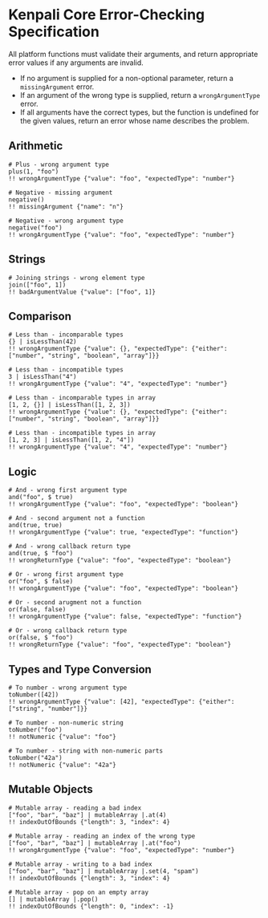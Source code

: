 # Kenpali Core Error-Checking Specification

All platform functions must validate their arguments, and return appropriate error values if any arguments are invalid.

- If no argument is supplied for a non-optional parameter, return a `missingArgument` error.
- If an argument of the wrong type is supplied, return a `wrongArgumentType` error.
- If all arguments have the correct types, but the function is undefined for the given values, return an error whose name describes the problem.

## Arithmetic

```
# Plus - wrong argument type
plus(1, "foo")
!! wrongArgumentType {"value": "foo", "expectedType": "number"}
```

```
# Negative - missing argument
negative()
!! missingArgument {"name": "n"}
```

```
# Negative - wrong argument type
negative("foo")
!! wrongArgumentType {"value": "foo", "expectedType": "number"}
```

## Strings

```
# Joining strings - wrong element type
join(["foo", 1])
!! badArgumentValue {"value": ["foo", 1]}
```

## Comparison

```
# Less than - incomparable types
{} | isLessThan(42)
!! wrongArgumentType {"value": {}, "expectedType": {"either": ["number", "string", "boolean", "array"]}}
```

```
# Less than - incompatible types
3 | isLessThan("4")
!! wrongArgumentType {"value": "4", "expectedType": "number"}
```

```
# Less than - incomparable types in array
[1, 2, {}] | isLessThan([1, 2, 3])
!! wrongArgumentType {"value": {}, "expectedType": {"either": ["number", "string", "boolean", "array"]}}
```

```
# Less than - incompatible types in array
[1, 2, 3] | isLessThan([1, 2, "4"])
!! wrongArgumentType {"value": "4", "expectedType": "number"}
```

## Logic

```
# And - wrong first argument type
and("foo", $ true)
!! wrongArgumentType {"value": "foo", "expectedType": "boolean"}
```

```
# And - second argument not a function
and(true, true)
!! wrongArgumentType {"value": true, "expectedType": "function"}
```

```
# And - wrong callback return type
and(true, $ "foo")
!! wrongReturnType {"value": "foo", "expectedType": "boolean"}
```

```
# Or - wrong first argument type
or("foo", $ false)
!! wrongArgumentType {"value": "foo", "expectedType": "boolean"}
```

```
# Or - second arugment not a function
or(false, false)
!! wrongArgumentType {"value": false, "expectedType": "function"}
```

```
# Or - wrong callback return type
or(false, $ "foo")
!! wrongReturnType {"value": "foo", "expectedType": "boolean"}
```

## Types and Type Conversion

```
# To number - wrong argument type
toNumber([42])
!! wrongArgumentType {"value": [42], "expectedType": {"either": ["string", "number"]}}
```

```
# To number - non-numeric string
toNumber("foo")
!! notNumeric {"value": "foo"}
```

```
# To number - string with non-numeric parts
toNumber("42a")
!! notNumeric {"value": "42a"}
```

## Mutable Objects

```
# Mutable array - reading a bad index
["foo", "bar", "baz"] | mutableArray |.at(4)
!! indexOutOfBounds {"length": 3, "index": 4}
```

```
# Mutable array - reading an index of the wrong type
["foo", "bar", "baz"] | mutableArray |.at("foo")
!! wrongArgumentType {"value": "foo", "expectedType": "number"}
```

```
# Mutable array - writing to a bad index
["foo", "bar", "baz"] | mutableArray |.set(4, "spam")
!! indexOutOfBounds {"length": 3, "index": 4}
```

```
# Mutable array - pop on an empty array
[] | mutableArray |.pop()
!! indexOutOfBounds {"length": 0, "index": -1}
```
